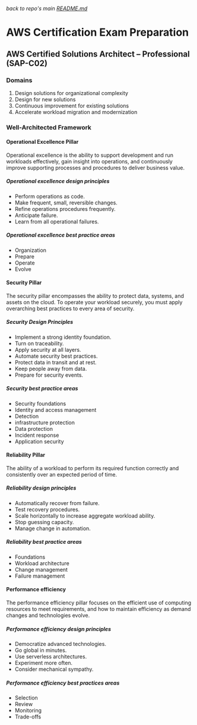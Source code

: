 ###### back to repo's main [README.md](../../README.md)
# AWS Certification Exam Preparation
## AWS Certified Solutions Architect – Professional (SAP-C02)
### Domains
1. Design solutions for organizational complexity
2. Design for new solutions
3. Continuous improvement for existing solutions
4. Accelerate workload migration and modernization

### Well-Architected Framework
#### Operational Excellence Pillar
Operational excellence is the ability to support development and run workloads effectively, gain insight into operations, and continuously improve supporting processes and procedures to deliver business value.

##### Operational excellence design principles
* Perform operations as code.
* Make frequent, small, reversible changes.
* Refine operations procedures frequently.
* Anticipate failure.
* Learn from all operational failures.

##### Operational excellence best practice areas
* Organization
* Prepare
* Operate
* Evolve

#### Security Pillar
The security pillar encompasses the ability to protect data, systems, and assets on the cloud. To operate your workload securely, you must apply overarching best practices to every area of security. 

##### Security Design Principles
* Implement a strong identity foundation.
* Turn on traceability.
* Apply security at all layers.
* Automate security best practices.
* Protect data in transit and at rest.
* Keep people away from data.
* Prepare for security events.

##### Security best practice areas
* Security foundations
* Identity and access management
* Detection
* infrastructure protection
* Data protection
* Incident response
* Application security

#### Reliability Pillar
The ability of a workload to perform its required function correctly and consistently over an expected period of time. 

##### Reliability design principles
* Automatically recover from failure.
* Test recovery procedures.
* Scale horizontally to increase aggregate workload ability.
* Stop guessing capacity.
* Manage change in automation.

##### Reliability best practice areas
* Foundations
* Workload architecture
* Change management
* Failure management

#### Performance efficiency
The performance efficiency pillar focuses on the efficient use of computing resources to meet requirements, and how to maintain efficiency as demand changes and technologies evolve.

##### Performance efficiency design principles
* Democratize advanced technologies.
* Go global in minutes.
* Use serverless architectures.
* Experiment more often.
* Consider mechanical sympathy.

##### Performance efficiency best practices areas
* Selection
* Review
* Monitoring
* Trade-offs







